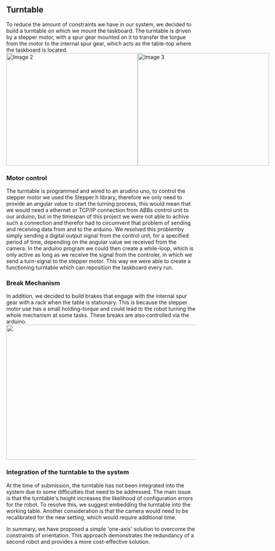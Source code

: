 <h2>Turntable</h2>
To reduce the amount of constraints we have in our system, we decided to build a turntable on which we mount the taskboard. The turntable is driven by a stepper motor, with a spur gear mounted on it to transfer the torgue from the motor to the internal spur gear, which acts as the table-top where the taskboard is located.
                                                                                                                                       
<div style="display: flex;">
  <img src="https://user-images.githubusercontent.com/131485125/234816714-c291a85c-1240-44d8-a683-d1dffe322b09.JPG" width="350" height="300" alt="Image 2" style="flex: 1;"> 
  <img src="https://user-images.githubusercontent.com/131485125/234817050-e7402eee-5f0f-4e81-a629-87531723a0b1.JPG" width="350" height="300" alt="Image 3" style="flex: 1;">
</div> 
<h3> Motor control </h3>                                                                                                                                              
The turntable is programmed and wired to an arudino uno, to control the stepper motor we used the Stepper.h library, therefore we only need to provide an 
angular value to start the turning process, this would mean that we would need a ethernet or TCP/IP connection from ABBs control unit to our arduino, 
but in the timespan of this project we were not able to achive such a connection and therefor had to circumvent that problem of sending and receiving data 
from and to the arduino. We resolved this problemby simply sending a digital output signal from the control unit, for a specified period of time, depending 
on the angular value we received from the camera. In the arduino program we could then create a while-loop, which is only active as long as we receive the signal 
from the controler, in which we send a turn-signal to the stepper motor. This way we were able to create a functioning turntable which can reposition the taskboard every run.

<h3>Break Mechanism </h3>
In addition, we decided to build brakes that engage with the internal spur gear with a rack when the table is stationary. This is because the stepper motor use has 
a small holding-torque and could lead to the robot turning the whole mechanism at some tasks. These breaks are also controlled via the arduino.

                                                                                                                                       
<div style="display: flex;">
 <img src = "https://user-images.githubusercontent.com/96821053/235343906-97bb3e26-f84d-4dc1-97f0-368276d82e4e.png" width="600" height = "360">                                                                                                                                           
</div>     

<h3>Integration of the turntable to the system</h3>
At the time of submission, the turntable has not been integrated into the system due to some difficulties that need to be addressed. The main issue is that the turntable's height increases the likelihood of configuration errors for the robot. To resolve this, we suggest embedding the turntable into the working table. Another consideration is that the camera would need to be recalibrated for the new setting, which would require additional time.

In summary, we have proposed a simple 'one-axis' solution to overcome the constraints of orientation. This approach demonstrates the redundancy of a second robot and provides a more cost-effective solution.


